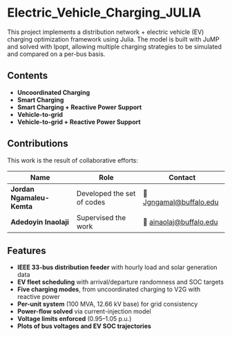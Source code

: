 # Electric_Vehicle_Charging_JULIA
This project implements a distribution network + electric vehicle (EV) charging optimization framework using Julia. The model is built with JuMP and solved with Ipopt, allowing multiple charging strategies to be simulated and compared on a per-bus basis.
## Contents
- **Uncoordinated Charging**
- **Smart Charging**
- **Smart Charging + Reactive Power Support**
- **Vehicle-to-grid**
- **Vehicle-to-grid + Reactive Power Support**
## Contributions

This work is the result of collaborative efforts:

| Name                 | Role                      | Contact                |
|----------------------|---------------------------|------------------------|
| **Jordan Ngamaleu-Kemta** | Developed the set of codes | 📧 Jgngamal@buffalo.edu|
| **Adedoyin Inaolaji** | Supervised the work        | 📧 ainaolaj@buffalo.edu |
## Features

- **IEEE 33-bus distribution feeder** with hourly load and solar generation data  
- **EV fleet scheduling** with arrival/departure randomness and SOC targets  
- **Five charging modes**, from uncoordinated charging to V2G with reactive power  
- **Per-unit system** (100 MVA, 12.66 kV base) for grid consistency  
- **Power-flow solved** via current-injection model  
- **Voltage limits enforced** (0.95–1.05 p.u.)  
- **Plots of bus voltages and EV SOC trajectories**
